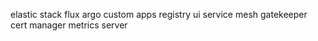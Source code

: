 elastic stack
flux
argo
custom apps
registry ui
service mesh
gatekeeper
cert manager
metrics server
